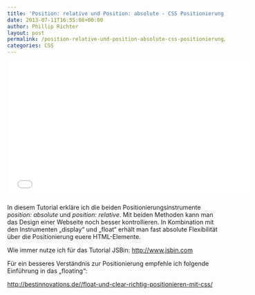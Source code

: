 ```yaml
---
title: 'Position: relative und Position: absolute - CSS Positionierung'
date: 2013-07-11T16:55:08+00:00
author: Phillip Richter
layout: post
permalink: /position-relative-und-position-absolute-css-positionierung/
categories: CSS
---
```

<iframe src="//www.youtube.com/embed/tuQ5tVl_z3k" height="315" width="560" allowfullscreen="" frameborder="0"></iframe>

In diesem Tutorial erkläre ich die beiden Positionierungsinstrumente _position: absolute_ und _position: relative_. Mit beiden Methoden kann man das Design einer Webseite noch besser kontrollieren. In Kombination mit den Instrumenten &#8222;display&#8220; und &#8222;float&#8220; erhält man fast absolute Flexibilität über die Positionierung euere HTML-Elemente.

Wie immer nutze ich für das Tutorial JSBin: <a title="JSBin" href="http://www.jsbin.com" target="_blank">http://www.jsbin.com</a>

Für ein besseres Verständnis zur Positionierung empfehle ich folgende Einführung in das &#8222;floating&#8220;:

<a title="Web.studio Richter - Der Blog" href="http://bestinnovations.de//float-und-clear-richtig-positionieren-mit-css/" target="_blank">http://bestinnovations.de//float-und-clear-richtig-positionieren-mit-css/</a>
